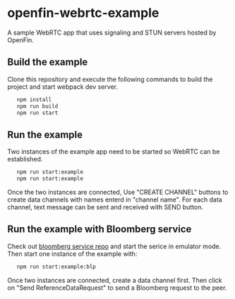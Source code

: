 # openfin-webrtc-example

A sample WebRTC app that uses signaling and STUN servers hosted by OpenFin.

## Build the example

Clone this repository and execute the following commands to build the project and start webpack dev server.

```sh
   npm install
   npm run build
   npm run start
```

## Run the example

Two instances of the example app need to be started so WebRTC can be established.

```sh
   npm run start:example
   npm run start:example
```

Once the two instances are connected,  Use "CREATE CHANNEL" buttons to create data channels with names enterd in "channel name".  For each data channel, text message can be sent and received with SEND button.

## Run the example with Bloomberg service

Check out [bloomberg service repo](git@github.com:openfin/bloomberg-service.git) and start the serice in emulator mode.  Then start one instance of the example with:

```sh
   npm run start:example:blp
```

Once two instances are connected, create a data channel first.  Then click on "Send ReferenceDataRequest" to send a Bloomberg request to the peer.